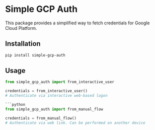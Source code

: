 # Simple GCP Auth

This package provides a simplified way to fetch credentials for Google Cloud Platform.

## Installation

```bash
pip install simple-gcp-auth
```

## Usage

```python
from simple_gcp_auth import from_interactive_user

credentials = from_interactive_user()
# Authenticate via interactive web-based logon

```python
from simple_gcp_auth import from_manual_flow

credentials = from_manual_flow()
# Authenticate via web link. Can be performed on another device
